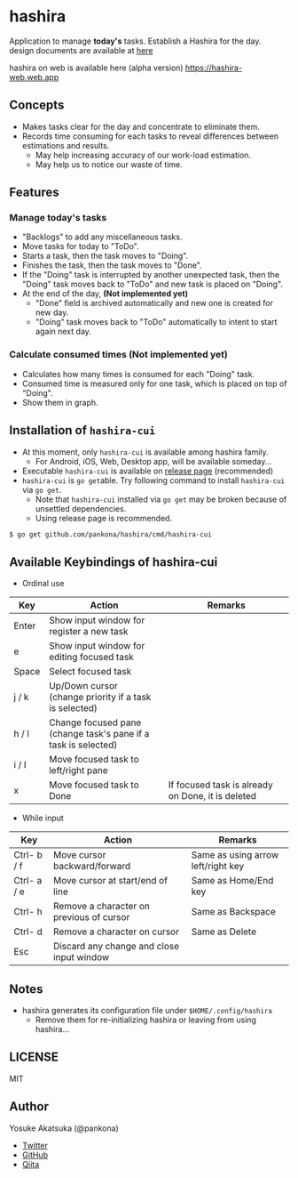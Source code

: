 # hashira

Application to manage **today's** tasks. Establish a Hashira for the day.  
design documents are available at [here](https://pankona.github.io/hashira/)

hashira on web is available here (alpha version) https://hashira-web.web.app

## Concepts

- Makes tasks clear for the day and concentrate to eliminate them.
- Records time consuming for each tasks to reveal differences between estimations and results.
  - May help increasing accuracy of our work-load estimation.
  - May help us to notice our waste of time.

## Features

### Manage today's tasks

- "Backlogs" to add any miscellaneous tasks.
- Move tasks for today to "ToDo".
- Starts a task, then the task moves to "Doing".
- Finishes the task, then the task moves to "Done".
- If the "Doing" task is interrupted by another unexpected task, then the "Doing" task moves back to "ToDo" and new task is placed on "Doing".
- At the end of the day, **(Not implemented yet)**
  - "Done" field is archived automatically and new one is created for new day.
  - "Doing" task moves back to "ToDo" automatically to intent to start again next day.

### Calculate consumed times **(Not implemented yet)**

- Calculates how many times is consumed for each "Doing" task.
- Consumed time is measured only for one task, which is placed on top of "Doing".
- Show them in graph.

## Installation of `hashira-cui`

- At this moment, only `hashira-cui` is available among hashira family.
  - For Android, iOS, Web, Desktop app, will be available someday...
- Executable `hashira-cui` is available on [release page](https://github.com/pankona/hashira/releases) (recommended)
- `hashira-cui` is `go get`able. Try following command to install `hashira-cui` via `go get`.
  - Note that `hashira-cui` installed via `go get` may be broken because of unsettled dependencies.
  - Using release page is recommended.

```bash
$ go get github.com/pankona/hashira/cmd/hashira-cui
```

## Available Keybindings of hashira-cui

- Ordinal use

| Key   | Action                                                            | Remarks                                           |
| ----- | ----------------------------------------------------------------- | ------------------------------------------------- |
| Enter | Show input window for register a new task                         |                                                   |
| e     | Show input window for editing focused task                        |                                                   |
| Space | Select focused task                                               |                                                   |
| j / k | Up/Down cursor<br>(change priority if a task is selected)         |                                                   |
| h / l | Change focused pane<br>(change task's pane if a task is selected) |                                                   |
| i / I | Move focused task to left/right pane                              |                                                   |
| x     | Move focused task to Done                                         | If focused task is already on Done, it is deleted |

- While input

| Key         | Action                                    | Remarks                            |
| ----------- | ----------------------------------------- | ---------------------------------- |
| Ctrl- b / f | Move cursor backward/forward              | Same as using arrow left/right key |
| Ctrl- a / e | Move cursor at start/end of line          | Same as Home/End key               |
| Ctrl- h     | Remove a character on previous of cursor  | Same as Backspace                  |
| Ctrl- d     | Remove a character on cursor              | Same as Delete                     |
| Esc         | Discard any change and close input window |                                    |

## Notes

- hashira generates its configuration file under `$HOME/.config/hashira`
  - Remove them for re-initializing hashira or leaving from using hashira...

## LICENSE

MIT

## Author

Yosuke Akatsuka (@pankona)

- [Twitter](https://twitter.com/pankona)
- [GitHub](https://github.com/pankona)
- [Qiita](https://qiita.com/pankona)
